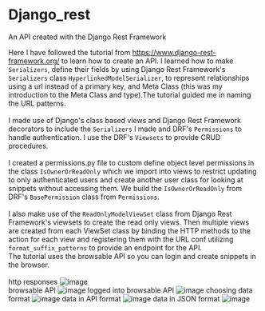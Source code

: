 # Django_rest
An API created with the Django Rest Framework<br>

Here I have followed the tutorial from https://www.django-rest-framework.org/ to learn how to create an API. I learned how to make `Serializers`, define their fields by using Django Rest Framework's `Serializers` class `HyperlinkedModelSerializer`, to represent relationships using a url instead of a primary key, and Meta Class (this was my introduction to the Meta Class and type).The tutorial guided me in naming the URL patterns. <br><br>
I made use of Django's class based views and Django Rest Framework decorators to include the `Serializers` I made and DRF's `Permissions` to handle authentication. I use the DRF's `Viewsets` to provide CRUD procedures. <br><br>
I created a permissions.py file to custom define object level permissions in the class `IsOwnerOrReadOnly` which we import into views to restrict updating to only authenticated users and create another user class for looking at snippets without accessing them. We build the `IsOwnerOrReadOnly` from DRF's `BasePermission` class from `Permissions`. <br><br>
I also make use of the `ReadOnlyModelViewSet` class from Django Rest Framework's viewsets to create the read only views. Then multiple views are created from each ViewSet class by binding the HTTP methods to the action for each view and registering them with the URL conf utilizing `format_suffix_patterns` to provide an endpoint for the API.<br>
The tutorial uses the browsable API so you can login and create snippets in the browser.<br><br>
http responses
![image](https://user-images.githubusercontent.com/67162265/165794613-47070456-b5db-406d-baad-ddc52abe3ff4.png) <br>
browsable API
![image](https://user-images.githubusercontent.com/67162265/165794847-2495d397-e2e8-4608-8515-8e2618503f02.png)
logged into browsable API
![image](https://user-images.githubusercontent.com/67162265/165795321-16b70b6c-7a1e-4a8c-9f8d-ffd2d811d155.png)
choosing data format
![image](https://user-images.githubusercontent.com/67162265/165796110-b1649b8a-edab-4285-9459-1b07f2405840.png)
data in API format
![image](https://user-images.githubusercontent.com/67162265/165796710-594bb349-31e5-419a-a67d-e3b7cb9f390a.png)
data in JSON format
![image](https://user-images.githubusercontent.com/67162265/165796877-03054da4-e064-4230-be69-1529269c062a.png)
